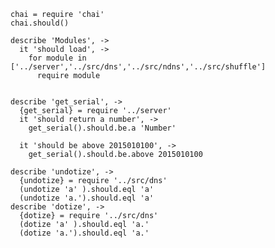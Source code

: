     chai = require 'chai'
    chai.should()

    describe 'Modules', ->
      it 'should load', ->
        for module in ['../server','../src/dns','../src/ndns','../src/shuffle']
          require module


    describe 'get_serial', ->
      {get_serial} = require '../server'
      it 'should return a number', ->
        get_serial().should.be.a 'Number'

      it 'should be above 2015010100', ->
        get_serial().should.be.above 2015010100

    describe 'undotize', ->
      {undotize} = require '../src/dns'
      (undotize 'a' ).should.eql 'a'
      (undotize 'a.').should.eql 'a'
    describe 'dotize', ->
      {dotize} = require '../src/dns'
      (dotize 'a' ).should.eql 'a.'
      (dotize 'a.').should.eql 'a.'
